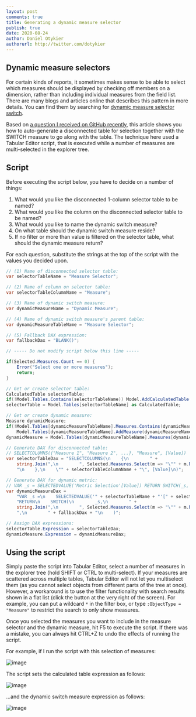 ```yaml
---
layout: post
comments: true
title: Generating a dynamic measure selector
publish: true
date: 2020-08-24
author: Daniel Otykier
authorurl: http://twitter.com/dotykier
---
```


## Dynamic measure selectors

For certain kinds of reports, it sometimes makes sense to be able to select which measures should be displayed by checking off members on a dimension, rather than including individual measures from the field list. There are many blogs and articles online that describes this pattern in more details. You can find them by searching for [dynamic measure selector switch](https://www.google.com/search?&q=dynamic+measure+selector+switch).

Based on [a question I received on GitHub recently](https://github.com/otykier/TabularEditor/issues/578), this article shows you how to auto-generate a disconnected table for selection together with the SWITCH measure to go along with the table. The technique here used a Tabular Editor script, that is executed while a number of measures are multi-selected in the explorer tree.

## Script

Before executing the script below, you have to decide on a number of things:

1. What would you like the disconnected 1-column selector table to be named?
2. What would you like the column on the disconnected selector table to be named?
3. What would you like to name the dynamic switch measure?
4. On what table should the dynamic switch measure reside?
5. If no filter or more than value is filtered on the selector table, what should the dynamic measure return?

For each question, substitute the strings at the top of the script with the values you decided upon.

```csharp
// (1) Name of disconnected selector table:
var selectorTableName = "Measure Selector";

// (2) Name of column on selector table:
var selectorTableColumnName = "Measure";

// (3) Name of dynamic switch measure:
var dynamicMeasureName = "Dynamic Measure";

// (4) Name of dynamic switch measure's parent table:
var dynamicMeasureTableName = "Measure Selector";

// (5) Fallback DAX expression:
var fallbackDax = "BLANK()";

// ----- Do not modify script below this line -----

if(Selected.Measures.Count == 0) {
    Error("Select one or more measures");
    return;
}

// Get or create selector table:
CalculatedTable selectorTable;
if(!Model.Tables.Contains(selectorTableName)) Model.AddCalculatedTable(selectorTableName);
selectorTable = Model.Tables[selectorTableName] as CalculatedTable;

// Get or create dynamic measure:
Measure dynamicMeasure;
if(!Model.Tables[dynamicMeasureTableName].Measures.Contains(dynamicMeasureName))
    Model.Tables[dynamicMeasureTableName].AddMeasure(dynamicMeasureName);
dynamicMeasure = Model.Tables[dynamicMeasureTableName].Measures[dynamicMeasureName];

// Generate DAX for disconnected table:
// SELECTCOLUMNS({"Measure 1", "Measure 2", ...}, "Measure", [Value])
var selectorTableDax = "SELECTCOLUMNS(\n    {\n        " +
    string.Join(",\n        ", Selected.Measures.Select(m => "\"" + m.Name + "\"").ToArray()) +
    "\n    },\n    \"" + selectorTableColumnName + "\", [Value]\n)";

// Generate DAX for dynamic metric:
// VAR _s = SELECTEDVALUE('Metric Selection'[Value]) RETURN SWITCH(_s, ...)
var dynamicMeasureDax = 
    "VAR _s =\n    SELECTEDVALUE('" + selectorTableName + "'[" + selectorTableColumnName + "])\n" +
    "RETURN\n    SWITCH(\n        _s,\n        " +
    string.Join(",\n        ", Selected.Measures.Select(m => "\"" + m.Name + "\", " + m.DaxObjectFullName).ToArray()) +
    ",\n        " + fallbackDax + "\n    )";

// Assign DAX expressions:
selectorTable.Expression = selectorTableDax;
dynamicMeasure.Expression = dynamicMeasureDax;
```

## Using the script

Simply paste the script into Tabular Editor, select a number of measures in the explorer tree (hold SHIFT or CTRL to multi-select). If your measures are scattered across multiple tables, Tabular Editor will not let you multiselect them (as you cannot select objects from different parts of the tree at once). However, a workaround is to use the filter functionality with search results shown in a flat list (click the button at the very right of the screen). For example, you can put a wildcard `*` in the filter box, or type `:ObjectType = "Measure"` to restrict the search to only show measures.

Once you selected the measures you want to include in the measure selector and the dynamic measure, hit F5 to execute the script. If there was a mistake, you can always hit CTRL+Z to undo the effects of running the script.

For example, if I run the script with this selection of measures:

![image](https://user-images.githubusercontent.com/8976200/91032066-bb4d9100-e601-11ea-9df6-1b2eac99737e.png)

The script sets the calculated table expression as follows:

![image](https://user-images.githubusercontent.com/8976200/91031887-7a557c80-e601-11ea-988e-3e28d8d69196.png)

...and the dynamic switch measure expression as follows:

![image](https://user-images.githubusercontent.com/8976200/91031937-8ccfb600-e601-11ea-9731-178421543456.png)

